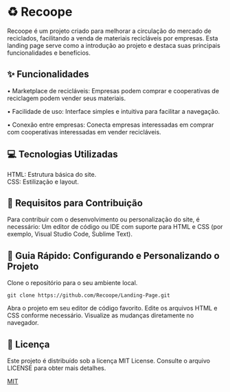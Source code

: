 
# ♻️ Recoope
Recoope é um projeto criado para melhorar a circulação do mercado de reciclados, facilitando a venda de materiais recicláveis por empresas. Esta landing page serve como a introdução ao projeto e destaca suas principais funcionalidades e benefícios.


## ✨ Funcionalidades
• Marketplace de recicláveis: Empresas podem comprar e cooperativas de reciclagem podem vender seus materiais.

• Facilidade de uso: Interface simples e intuitiva para facilitar a navegação.

• Conexão entre empresas: Conecta empresas interessadas em comprar com cooperativas interessadas em vender recicláveis.
## 💻 Tecnologias Utilizadas
HTML: Estrutura básica do site.\
CSS: Estilização e layout.

## 🤝 Requisitos para Contribuição
Para contribuir com o desenvolvimento ou personalização do site, é necessário:
Um editor de código ou IDE com suporte para HTML e CSS (por exemplo, Visual Studio Code, Sublime Text).

## 🚀 Guia Rápido: Configurando e Personalizando o Projeto
Clone o repositório para o seu ambiente local.
```
git clone https://github.com/Recoope/Landing-Page.git
```

Abra o projeto em seu editor de código favorito.
Edite os arquivos HTML e CSS conforme necessário.
Visualize as mudanças diretamente no navegador.

## 📜 Licença
Este projeto é distribuído sob a licença MIT License. Consulte o arquivo LICENSE para obter mais detalhes.

[MIT](https://choosealicense.com/licenses/mit/)

